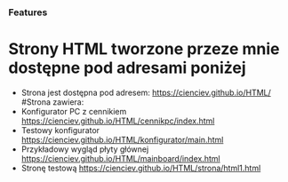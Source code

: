 ### Features
# Strony HTML tworzone przeze mnie dostępne pod adresami poniżej
-  Strona jest dostępna pod adresem: https://cienciev.github.io/HTML/
#Strona zawiera:
 - Konfigurator PC z cennikiem https://cienciev.github.io/HTML/cennikpc/index.html
 - Testowy konfigurator https://cienciev.github.io/HTML/konfigurator/main.html
 - Przykładowy wygląd płyty głównej https://cienciev.github.io/HTML/mainboard/index.html
 - Stronę testową https://cienciev.github.io/HTML/strona/html1.html

